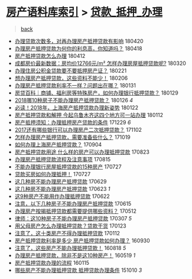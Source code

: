 [房产语料库索引](../../README.md)  > [贷款_抵押_办理](贷款_抵押_办理.md)
====
> [back](../README.md)

- [办理贷款次数多，对再办理房产抵押贷款有影响](http://jkwz.applinzi.com/ittc/7094095323704329232.html#%E5%8A%9E%E7%90%86%E8%B4%B7%E6%AC%BE%E6%AC%A1%E6%95%B0%E5%A4%9A%EF%BC%8C%E5%AF%B9%E5%86%8D%E5%8A%9E%E7%90%86%E6%88%BF%E4%BA%A7%E6%8A%B5%E6%8A%BC%E8%B4%B7%E6%AC%BE%E6%9C%89%E5%BD%B1%E5%93%8D) 180420  
- [办理房产抵押贷款为何你的利息高，你知道吗？](http://jkwz.applinzi.com/ittc/7093281740183569414.html#%E5%8A%9E%E7%90%86%E6%88%BF%E4%BA%A7%E6%8A%B5%E6%8A%BC%E8%B4%B7%E6%AC%BE%E4%B8%BA%E4%BD%95%E4%BD%A0%E7%9A%84%E5%88%A9%E6%81%AF%E9%AB%98%EF%BC%8C%E4%BD%A0%E7%9F%A5%E9%81%93%E5%90%97%EF%BC%9F) 180418  
- [房产抵押贷款怎么办理](http://jkwz.applinzi.com/ittc/7091132793889489930.html#%E6%88%BF%E4%BA%A7%E6%8A%B5%E6%8A%BC%E8%B4%B7%E6%AC%BE%E6%80%8E%E4%B9%88%E5%8A%9E%E7%90%86) 180412  
- [成都房价最新数据：房均价12766元/m² 怎样办理房屋抵押贷款呢?](http://jkwz.applinzi.com/ittc/7082562119721813002.html#%E6%88%90%E9%83%BD%E6%88%BF%E4%BB%B7%E6%9C%80%E6%96%B0%E6%95%B0%E6%8D%AE%EF%BC%9A%E6%88%BF%E5%9D%87%E4%BB%B712766%E5%85%83%2Fm%C2%B2+%E6%80%8E%E6%A0%B7%E5%8A%9E%E7%90%86%E6%88%BF%E5%B1%8B%E6%8A%B5%E6%8A%BC%E8%B4%B7%E6%AC%BE%E5%91%A2%3F) 180320  
- [办理住房公积金贷款要不要抵押房产证？](http://jkwz.applinzi.com/ittc/7072311761653203975.html#%E5%8A%9E%E7%90%86%E4%BD%8F%E6%88%BF%E5%85%AC%E7%A7%AF%E9%87%91%E8%B4%B7%E6%AC%BE%E8%A6%81%E4%B8%8D%E8%A6%81%E6%8A%B5%E6%8A%BC%E6%88%BF%E4%BA%A7%E8%AF%81%EF%BC%9F) 180221  
- [想办理房产抵押贷款，这些资料不能少！](http://jkwz.applinzi.com/ittc/7066998897753195531.html#%E6%83%B3%E5%8A%9E%E7%90%86%E6%88%BF%E4%BA%A7%E6%8A%B5%E6%8A%BC%E8%B4%B7%E6%AC%BE%EF%BC%8C%E8%BF%99%E4%BA%9B%E8%B5%84%E6%96%99%E4%B8%8D%E8%83%BD%E5%B0%91%EF%BC%81) 180206  
- [办理房产抵押贷款利率不一样？问题出在哪？](http://jkwz.applinzi.com/ittc/7064781905675682833.html#%E5%8A%9E%E7%90%86%E6%88%BF%E4%BA%A7%E6%8A%B5%E6%8A%BC%E8%B4%B7%E6%AC%BE%E5%88%A9%E7%8E%87%E4%B8%8D%E4%B8%80%E6%A0%B7%EF%BC%9F%E9%97%AE%E9%A2%98%E5%87%BA%E5%9C%A8%E5%93%AA%EF%BC%9F) 180131  
- [房贷百科｜商铺、福利房等特殊房产，如何办理银行抵押贷款？](http://jkwz.applinzi.com/ittc/7063961840063611910.html#%E6%88%BF%E8%B4%B7%E7%99%BE%E7%A7%91%EF%BD%9C%E5%95%86%E9%93%BA%E3%80%81%E7%A6%8F%E5%88%A9%E6%88%BF%E7%AD%89%E7%89%B9%E6%AE%8A%E6%88%BF%E4%BA%A7%EF%BC%8C%E5%A6%82%E4%BD%95%E5%8A%9E%E7%90%86%E9%93%B6%E8%A1%8C%E6%8A%B5%E6%8A%BC%E8%B4%B7%E6%AC%BE%EF%BC%9F) 180129  
- [2018哪10种房子不能办理房产抵押贷款？](http://jkwz.applinzi.com/ittc/7062902501718623248.html#2018%E5%93%AA10%E7%A7%8D%E6%88%BF%E5%AD%90%E4%B8%8D%E8%83%BD%E5%8A%9E%E7%90%86%E6%88%BF%E4%BA%A7%E6%8A%B5%E6%8A%BC%E8%B4%B7%E6%AC%BE%EF%BC%9F) 180126 *4* 
- [必读！2018年，上海房产抵押贷款办理新姿势](http://jkwz.applinzi.com/ittc/7061350537016902662.html#%E5%BF%85%E8%AF%BB%EF%BC%812018%E5%B9%B4%EF%BC%8C%E4%B8%8A%E6%B5%B7%E6%88%BF%E4%BA%A7%E6%8A%B5%E6%8A%BC%E8%B4%B7%E6%AC%BE%E5%8A%9E%E7%90%86%E6%96%B0%E5%A7%BF%E5%8A%BF) 180122  
- [房产抵押贷款和解押 今起乌鲁木齐这四个地方可一站办理](http://jkwz.applinzi.com/ittc/7057642492734735366.html#%E6%88%BF%E4%BA%A7%E6%8A%B5%E6%8A%BC%E8%B4%B7%E6%AC%BE%E5%92%8C%E8%A7%A3%E6%8A%BC+%E4%BB%8A%E8%B5%B7%E4%B9%8C%E9%B2%81%E6%9C%A8%E9%BD%90%E8%BF%99%E5%9B%9B%E4%B8%AA%E5%9C%B0%E6%96%B9%E5%8F%AF%E4%B8%80%E7%AB%99%E5%8A%9E%E7%90%86) 180112  
- [房产抵押须知：办理抵押房产贷款的条件](http://jkwz.applinzi.com/ittc/7052567297179255825.html#%E6%88%BF%E4%BA%A7%E6%8A%B5%E6%8A%BC%E9%A1%BB%E7%9F%A5%EF%BC%9A%E5%8A%9E%E7%90%86%E6%8A%B5%E6%8A%BC%E6%88%BF%E4%BA%A7%E8%B4%B7%E6%AC%BE%E7%9A%84%E6%9D%A1%E4%BB%B6) 171229 *6* 
- [2017还有哪些银行可以办理房产二次抵押贷款？](http://jkwz.applinzi.com/ittc/7031396984353719312.html#2017%E8%BF%98%E6%9C%89%E5%93%AA%E4%BA%9B%E9%93%B6%E8%A1%8C%E5%8F%AF%E4%BB%A5%E5%8A%9E%E7%90%86%E6%88%BF%E4%BA%A7%E4%BA%8C%E6%AC%A1%E6%8A%B5%E6%8A%BC%E8%B4%B7%E6%AC%BE%EF%BC%9F) 171102  
- [怎样办理房产抵押贷款，需要准备些什么？](http://jkwz.applinzi.com/ittc/7026234220714918928.html#%E6%80%8E%E6%A0%B7%E5%8A%9E%E7%90%86%E6%88%BF%E4%BA%A7%E6%8A%B5%E6%8A%BC%E8%B4%B7%E6%AC%BE%EF%BC%8C%E9%9C%80%E8%A6%81%E5%87%86%E5%A4%87%E4%BA%9B%E4%BB%80%E4%B9%88%EF%BC%9F) 171019  
- [如何办理上海房产抵押贷款？](http://jkwz.applinzi.com/ittc/7009489216856392720.html#%E5%A6%82%E4%BD%95%E5%8A%9E%E7%90%86%E4%B8%8A%E6%B5%B7%E6%88%BF%E4%BA%A7%E6%8A%B5%E6%8A%BC%E8%B4%B7%E6%AC%BE%EF%BC%9F) 170904  
- [房产抵押贷款用途 什么样的房产可以办理抵押贷款](http://jkwz.applinzi.com/ittc/7004669925216748561.html#%E6%88%BF%E4%BA%A7%E6%8A%B5%E6%8A%BC%E8%B4%B7%E6%AC%BE%E7%94%A8%E9%80%94+%E4%BB%80%E4%B9%88%E6%A0%B7%E7%9A%84%E6%88%BF%E4%BA%A7%E5%8F%AF%E4%BB%A5%E5%8A%9E%E7%90%86%E6%8A%B5%E6%8A%BC%E8%B4%B7%E6%AC%BE) 170823  
- [办理房产抵押贷款流程及注意事项](http://jkwz.applinzi.com/ittc/7001954082296955921.html#%E5%8A%9E%E7%90%86%E6%88%BF%E4%BA%A7%E6%8A%B5%E6%8A%BC%E8%B4%B7%E6%AC%BE%E6%B5%81%E7%A8%8B%E5%8F%8A%E6%B3%A8%E6%84%8F%E4%BA%8B%E9%A1%B9) 170815  
- [不能办理银行房屋抵押贷款的15种房产](http://jkwz.applinzi.com/ittc/6995033406893999120.html#%E4%B8%8D%E8%83%BD%E5%8A%9E%E7%90%86%E9%93%B6%E8%A1%8C%E6%88%BF%E5%B1%8B%E6%8A%B5%E6%8A%BC%E8%B4%B7%E6%AC%BE%E7%9A%8415%E7%A7%8D%E6%88%BF%E4%BA%A7) 170727  
- [贷款买房如何办理抵押！](http://jkwz.applinzi.com/ittc/6994335477665367057.html#%E8%B4%B7%E6%AC%BE%E4%B9%B0%E6%88%BF%E5%A6%82%E4%BD%95%E5%8A%9E%E7%90%86%E6%8A%B5%E6%8A%BC%EF%BC%81) 170727  
- [这几种房不能办理房产抵押贷款](http://jkwz.applinzi.com/ittc/6984619877116412932.html#%E8%BF%99%E5%87%A0%E7%A7%8D%E6%88%BF%E4%B8%8D%E8%83%BD%E5%8A%9E%E7%90%86%E6%88%BF%E4%BA%A7%E6%8A%B5%E6%8A%BC%E8%B4%B7%E6%AC%BE) 170629  
- [这几种房不能办理房产抵押贷款](http://jkwz.applinzi.com/ittc/6982375216310125573.html#%E8%BF%99%E5%87%A0%E7%A7%8D%E6%88%BF%E4%B8%8D%E8%83%BD%E5%8A%9E%E7%90%86%E6%88%BF%E4%BA%A7%E6%8A%B5%E6%8A%BC%E8%B4%B7%E6%AC%BE) 170623 *1* 
- [这9种房产不能用作办理抵押贷款](http://jkwz.applinzi.com/ittc/6982049693067379717.html#%E8%BF%999%E7%A7%8D%E6%88%BF%E4%BA%A7%E4%B8%8D%E8%83%BD%E7%94%A8%E4%BD%9C%E5%8A%9E%E7%90%86%E6%8A%B5%E6%8A%BC%E8%B4%B7%E6%AC%BE) 170622  
- [注意，以下几种房子不能办理房产抵押贷款](http://jkwz.applinzi.com/ittc/6979412567528047621.html#%E6%B3%A8%E6%84%8F%EF%BC%8C%E4%BB%A5%E4%B8%8B%E5%87%A0%E7%A7%8D%E6%88%BF%E5%AD%90%E4%B8%8D%E8%83%BD%E5%8A%9E%E7%90%86%E6%88%BF%E4%BA%A7%E6%8A%B5%E6%8A%BC%E8%B4%B7%E6%AC%BE) 170615  
- [办理房产按揭抵押贷款都需要提供哪些资料？](http://jkwz.applinzi.com/ittc/6966703416687461380.html#%E5%8A%9E%E7%90%86%E6%88%BF%E4%BA%A7%E6%8C%89%E6%8F%AD%E6%8A%B5%E6%8A%BC%E8%B4%B7%E6%AC%BE%E9%83%BD%E9%9C%80%E8%A6%81%E6%8F%90%E4%BE%9B%E5%93%AA%E4%BA%9B%E8%B5%84%E6%96%99%EF%BC%9F) 170512  
- [律师：这10种房子不能办理房产抵押贷款](http://jkwz.applinzi.com/ittc/6942204919074522116.html#%E5%BE%8B%E5%B8%88%EF%BC%9A%E8%BF%9910%E7%A7%8D%E6%88%BF%E5%AD%90%E4%B8%8D%E8%83%BD%E5%8A%9E%E7%90%86%E6%88%BF%E4%BA%A7%E6%8A%B5%E6%8A%BC%E8%B4%B7%E6%AC%BE) 170307 *5* 
- [用父母房产怎么办理抵押贷款？贷款干货](http://jkwz.applinzi.com/ittc/6926287173451252741.html#%E7%94%A8%E7%88%B6%E6%AF%8D%E6%88%BF%E4%BA%A7%E6%80%8E%E4%B9%88%E5%8A%9E%E7%90%86%E6%8A%B5%E6%8A%BC%E8%B4%B7%E6%AC%BE%EF%BC%9F%E8%B4%B7%E6%AC%BE%E5%B9%B2%E8%B4%A7) 170123  
- [注意了，这十类房产不得办理抵押贷款](http://jkwz.applinzi.com/ittc/6921882714432340996.html#%E6%B3%A8%E6%84%8F%E4%BA%86%EF%BC%8C%E8%BF%99%E5%8D%81%E7%B1%BB%E6%88%BF%E4%BA%A7%E4%B8%8D%E5%BE%97%E5%8A%9E%E7%90%86%E6%8A%B5%E6%8A%BC%E8%B4%B7%E6%AC%BE) 170112  
- [房产抵押贷款利率是多少 房产抵押贷款如何办理？](http://jkwz.applinzi.com/ittc/6883691807346525189.html#%E6%88%BF%E4%BA%A7%E6%8A%B5%E6%8A%BC%E8%B4%B7%E6%AC%BE%E5%88%A9%E7%8E%87%E6%98%AF%E5%A4%9A%E5%B0%91+%E6%88%BF%E4%BA%A7%E6%8A%B5%E6%8A%BC%E8%B4%B7%E6%AC%BE%E5%A6%82%E4%BD%95%E5%8A%9E%E7%90%86%EF%BC%9F) 160930  
- [注意了，这些房产不能办理抵押贷款！](http://jkwz.applinzi.com/ittc/6867749205107540996.html#%E6%B3%A8%E6%84%8F%E4%BA%86%EF%BC%8C%E8%BF%99%E4%BA%9B%E6%88%BF%E4%BA%A7%E4%B8%8D%E8%83%BD%E5%8A%9E%E7%90%86%E6%8A%B5%E6%8A%BC%E8%B4%B7%E6%AC%BE%EF%BC%81) 160818 *5* 
- [办理房产抵押贷款，除非不是这10种房产！](http://jkwz.applinzi.com/ittc/6833884469958018052.html#%E5%8A%9E%E7%90%86%E6%88%BF%E4%BA%A7%E6%8A%B5%E6%8A%BC%E8%B4%B7%E6%AC%BE%EF%BC%8C%E9%99%A4%E9%9D%9E%E4%B8%8D%E6%98%AF%E8%BF%9910%E7%A7%8D%E6%88%BF%E4%BA%A7%EF%BC%81) 160519 *1* 
- [房产抵押贷款办理的流程](http://jkwz.applinzi.com/ittc/6787475102480466949.html#%E6%88%BF%E4%BA%A7%E6%8A%B5%E6%8A%BC%E8%B4%B7%E6%AC%BE%E5%8A%9E%E7%90%86%E7%9A%84%E6%B5%81%E7%A8%8B) 160115  
- [哪些房产不能办理抵押贷款 抵押贷款办理条件](http://jkwz.applinzi.com/ittc/6751477646741013508.html#%E5%93%AA%E4%BA%9B%E6%88%BF%E4%BA%A7%E4%B8%8D%E8%83%BD%E5%8A%9E%E7%90%86%E6%8A%B5%E6%8A%BC%E8%B4%B7%E6%AC%BE+%E6%8A%B5%E6%8A%BC%E8%B4%B7%E6%AC%BE%E5%8A%9E%E7%90%86%E6%9D%A1%E4%BB%B6) 151010 *3* 
